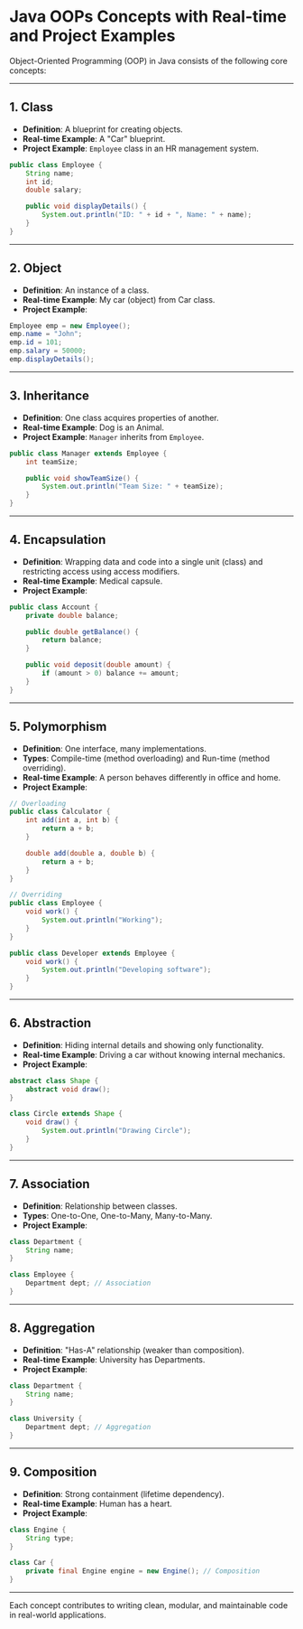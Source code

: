
# Java OOPs Concepts with Real-time and Project Examples

Object-Oriented Programming (OOP) in Java consists of the following core concepts:

---

## 1. **Class**
- **Definition**: A blueprint for creating objects.
- **Real-time Example**: A "Car" blueprint.
- **Project Example**: `Employee` class in an HR management system.
```java
public class Employee {
    String name;
    int id;
    double salary;

    public void displayDetails() {
        System.out.println("ID: " + id + ", Name: " + name);
    }
}
```

---

## 2. **Object**
- **Definition**: An instance of a class.
- **Real-time Example**: My car (object) from Car class.
- **Project Example**:
```java
Employee emp = new Employee();
emp.name = "John";
emp.id = 101;
emp.salary = 50000;
emp.displayDetails();
```

---

## 3. **Inheritance**
- **Definition**: One class acquires properties of another.
- **Real-time Example**: Dog is an Animal.
- **Project Example**: `Manager` inherits from `Employee`.
```java
public class Manager extends Employee {
    int teamSize;

    public void showTeamSize() {
        System.out.println("Team Size: " + teamSize);
    }
}
```

---

## 4. **Encapsulation**
- **Definition**: Wrapping data and code into a single unit (class) and restricting access using access modifiers.
- **Real-time Example**: Medical capsule.
- **Project Example**:
```java
public class Account {
    private double balance;

    public double getBalance() {
        return balance;
    }

    public void deposit(double amount) {
        if (amount > 0) balance += amount;
    }
}
```

---

## 5. **Polymorphism**
- **Definition**: One interface, many implementations.
- **Types**: Compile-time (method overloading) and Run-time (method overriding).
- **Real-time Example**: A person behaves differently in office and home.
- **Project Example**:
```java
// Overloading
public class Calculator {
    int add(int a, int b) {
        return a + b;
    }

    double add(double a, double b) {
        return a + b;
    }
}

// Overriding
public class Employee {
    void work() {
        System.out.println("Working");
    }
}

public class Developer extends Employee {
    void work() {
        System.out.println("Developing software");
    }
}
```

---

## 6. **Abstraction**
- **Definition**: Hiding internal details and showing only functionality.
- **Real-time Example**: Driving a car without knowing internal mechanics.
- **Project Example**:
```java
abstract class Shape {
    abstract void draw();
}

class Circle extends Shape {
    void draw() {
        System.out.println("Drawing Circle");
    }
}
```

---

## 7. **Association**
- **Definition**: Relationship between classes.
- **Types**: One-to-One, One-to-Many, Many-to-Many.
- **Project Example**:
```java
class Department {
    String name;
}

class Employee {
    Department dept; // Association
}
```

---

## 8. **Aggregation**
- **Definition**: "Has-A" relationship (weaker than composition).
- **Real-time Example**: University has Departments.
- **Project Example**:
```java
class Department {
    String name;
}

class University {
    Department dept; // Aggregation
}
```

---

## 9. **Composition**
- **Definition**: Strong containment (lifetime dependency).
- **Real-time Example**: Human has a heart.
- **Project Example**:
```java
class Engine {
    String type;
}

class Car {
    private final Engine engine = new Engine(); // Composition
}
```

---

Each concept contributes to writing clean, modular, and maintainable code in real-world applications.

